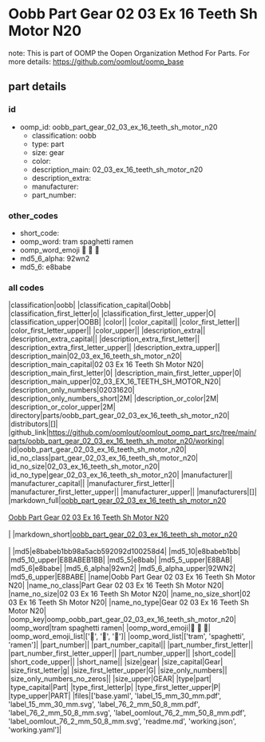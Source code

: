 # Oobb Part Gear 02 03 Ex 16 Teeth Sh Motor N20  

note: This is part of OOMP the Oopen Organization Method For Parts. For more details: https://github.com/oomlout/oomp_base

##  part details





### id
* oomp_id: oobb_part_gear_02_03_ex_16_teeth_sh_motor_n20
  * classification: oobb
  * type: part
  * size: gear
  * color: 
  * description_main: 02_03_ex_16_teeth_sh_motor_n20
  * description_extra: 
  * manufacturer: 
  * part_number: 

### other_codes
* short_code: 
* oomp_word: tram spaghetti ramen
* oomp_word_emoji :tram: :spaghetti: :ramen:
* md5_6_alpha: 92wn2
* md5_6: e8babe

### all codes 
|classification|oobb|
|classification_capital|Oobb|
|classification_first_letter|o|
|classification_first_letter_upper|O|
|classification_upper|OOBB|
|color||
|color_capital||
|color_first_letter||
|color_first_letter_upper||
|color_upper||
|description_extra||
|description_extra_capital||
|description_extra_first_letter||
|description_extra_first_letter_upper||
|description_extra_upper||
|description_main|02_03_ex_16_teeth_sh_motor_n20|
|description_main_capital|02 03 Ex 16 Teeth Sh Motor N20|
|description_main_first_letter|0|
|description_main_first_letter_upper|0|
|description_main_upper|02_03_EX_16_TEETH_SH_MOTOR_N20|
|description_only_numbers|02031620|
|description_only_numbers_short|2M|
|description_or_color|2M|
|description_or_color_upper|2M|
|directory|parts/oobb_part_gear_02_03_ex_16_teeth_sh_motor_n20|
|distributors|[]|
|github_link|https://github.com/oomlout/oomlout_oomp_part_src/tree/main/parts/oobb_part_gear_02_03_ex_16_teeth_sh_motor_n20/working|
|id|oobb_part_gear_02_03_ex_16_teeth_sh_motor_n20|
|id_no_class|part_gear_02_03_ex_16_teeth_sh_motor_n20|
|id_no_size|02_03_ex_16_teeth_sh_motor_n20|
|id_no_type|gear_02_03_ex_16_teeth_sh_motor_n20|
|manufacturer||
|manufacturer_capital||
|manufacturer_first_letter||
|manufacturer_first_letter_upper||
|manufacturer_upper||
|manufacturers|[]|
|markdown_full|[oobb_part_gear_02_03_ex_16_teeth_sh_motor_n20](https://github.com/oomlout/oomlout_oomp_part_src/tree/main/parts/oobb_part_gear_02_03_ex_16_teeth_sh_motor_n20/working)<br>[](https://github.com/oomlout/oomlout_oomp_part_src/tree/main/parts/oobb_part_gear_02_03_ex_16_teeth_sh_motor_n20/working)<br>[Oobb Part Gear 02 03 Ex 16 Teeth Sh Motor N20](https://github.com/oomlout/oomlout_oomp_part_src/tree/main/parts/oobb_part_gear_02_03_ex_16_teeth_sh_motor_n20/working)<br><br>|
|markdown_short|[oobb_part_gear_02_03_ex_16_teeth_sh_motor_n20](https://github.com/oomlout/oomlout_oomp_part_src/tree/main/parts/oobb_part_gear_02_03_ex_16_teeth_sh_motor_n20/working)<br><br>|
|md5|e8babeb1bb98a5acb592092d100258d4|
|md5_10|e8babeb1bb|
|md5_10_upper|E8BABEB1BB|
|md5_5|e8bab|
|md5_5_upper|E8BAB|
|md5_6|e8babe|
|md5_6_alpha|92wn2|
|md5_6_alpha_upper|92WN2|
|md5_6_upper|E8BABE|
|name|Oobb Part Gear 02 03 Ex 16 Teeth Sh Motor N20|
|name_no_class|Part Gear 02 03 Ex 16 Teeth Sh Motor N20|
|name_no_size|02 03 Ex 16 Teeth Sh Motor N20|
|name_no_size_short|02 03 Ex 16 Teeth Sh Motor N20|
|name_no_type|Gear 02 03 Ex 16 Teeth Sh Motor N20|
|oomp_key|oomp_oobb_part_gear_02_03_ex_16_teeth_sh_motor_n20|
|oomp_word|tram spaghetti ramen|
|oomp_word_emoji|:tram: :spaghetti: :ramen:|
|oomp_word_emoji_list|[':tram:', ':spaghetti:', ':ramen:']|
|oomp_word_list|['tram', 'spaghetti', 'ramen']|
|part_number||
|part_number_capital||
|part_number_first_letter||
|part_number_first_letter_upper||
|part_number_upper||
|short_code||
|short_code_upper||
|short_name||
|size|gear|
|size_capital|Gear|
|size_first_letter|g|
|size_first_letter_upper|G|
|size_only_numbers||
|size_only_numbers_no_zeros||
|size_upper|GEAR|
|type|part|
|type_capital|Part|
|type_first_letter|p|
|type_first_letter_upper|P|
|type_upper|PART|
|files|['base.yaml', 'label_15_mm_30_mm.pdf', 'label_15_mm_30_mm.svg', 'label_76_2_mm_50_8_mm.pdf', 'label_76_2_mm_50_8_mm.svg', 'label_oomlout_76_2_mm_50_8_mm.pdf', 'label_oomlout_76_2_mm_50_8_mm.svg', 'readme.md', 'working.json', 'working.yaml']|

